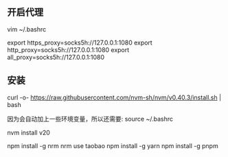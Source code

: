 
## 开启代理
vim ~/.bashrc

export https_proxy=socks5h://127.0.0.1:1080
export http_proxy=socks5h://127.0.0.1:1080
export all_proxy=socks5h://127.0.0.1:1080

## 安装

curl -o- https://raw.githubusercontent.com/nvm-sh/nvm/v0.40.3/install.sh | bash

因为会自动加上一些环境变量，所以还需要:
source ~/.bashrc

nvm install v20

npm install -g nrm
nrm use taobao
npm install -g yarn
npm install -g pnpm